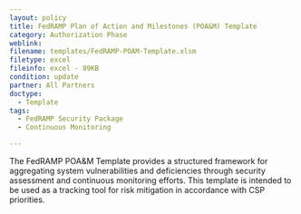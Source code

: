 ```yaml
---
layout: policy   
title: FedRAMP Plan of Action and Milestones (POA&M) Template
category: Authorization Phase
weblink:
filename: templates/FedRAMP-POAM-Template.xlsm
filetype: excel
fileinfo: excel - 89KB
condition: update
partner: All Partners
doctype:
  - Template
tags:
  - FedRAMP Security Package
  - Continuous Monitoring

---
```

The FedRAMP POA&M Template provides a structured framework for aggregating system vulnerabilities and deficiencies through security assessment and continuous monitoring efforts. This template is intended to be used as a tracking tool for risk mitigation in accordance with CSP priorities.
